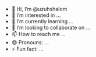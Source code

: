 - 👋 Hi, I’m @uzuhshalom
- 👀 I’m interested in ...
- 🌱 I’m currently learning ...
- 💞️ I’m looking to collaborate on ...
- 📫 How to reach me ...
- 😄 Pronouns: ...
- ⚡ Fun fact: ...

<!---
uzuhshalom/uzuhshalom is a ✨ special ✨ repository because its `README.md` (this file) appears on your GitHub profile.
You can click the Preview link to take a look at your changes.
--->
